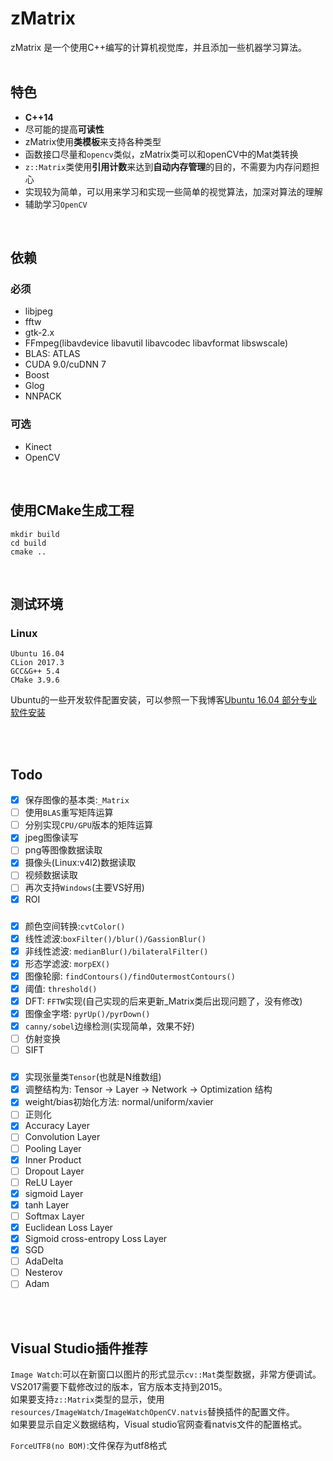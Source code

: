 # zMatrix

zMatrix 是一个使用C++编写的计算机视觉库，并且添加一些机器学习算法。
<br><br>

## 特色
* **C++14**
* 尽可能的提高**可读性**
* zMatrix使用**类模板**来支持各种类型
* 函数接口尽量和`opencv`类似，zMatrix类可以和openCV中的Mat类转换
* `z::Matrix`类使用**引用计数**来达到**自动内存管理**的目的，不需要为内存问题担心
* 实现较为简单，可以用来学习和实现一些简单的视觉算法，加深对算法的理解
* 辅助学习`OpenCV`

<br>

## 依赖
### 必须
- libjpeg
- fftw
- gtk-2.x
- FFmpeg(libavdevice libavutil libavcodec libavformat libswscale)
- BLAS: ATLAS
- CUDA 9.0/cuDNN 7
- Boost
- Glog
- NNPACK
### 可选
- Kinect
- OpenCV

<br>

## 使用CMake生成工程
```
mkdir build
cd build
cmake ..
```
<br>

## 测试环境
### Linux
```
Ubuntu 16.04
CLion 2017.3
GCC&G++ 5.4
CMake 3.9.6
```
Ubuntu的一些开发软件配置安装，可以参照一下我博客[Ubuntu 16.04 部分专业软件安装](http://blog.csdn.net/ice__snow/article/details/53958765)

<br><br>

## Todo
 - [x] 保存图像的基本类:`_Matrix`
 - [ ] 使用`BLAS`重写矩阵运算
 - [ ] 分别实现`CPU/GPU`版本的矩阵运算
 - [x] jpeg图像读写
 - [ ] png等图像数据读取
 - [x] 摄像头(Linux:v4l2)数据读取
 - [ ] 视频数据读取
 - [ ] 再次支持`Windows`(主要VS好用)
 - [x] ROI
### 
 - [x] 颜色空间转换:`cvtColor()`
 - [x] 线性滤波:`boxFilter()/blur()/GassionBlur()`
 - [x] 非线性滤波: `medianBlur()/bilateralFilter()`
 - [x] 形态学滤波: `morpEX()`
 - [x] 图像轮廓: `findContours()/findOutermostContours()`
 - [x] 阈值: `threshold()`
 - [x] DFT: `FFTW`实现(自己实现的后来更新_Matrix类后出现问题了，没有修改)
 - [x] 图像金字塔: `pyrUp()/pyrDown()`
 - [x] `canny/sobel`边缘检测(实现简单，效果不好)
 - [ ] 仿射变换
 - [ ] SIFT
### 
 - [x] 实现张量类`Tensor`(也就是N维数组)
 - [x] 调整结构为: Tensor -> Layer -> Network -> Optimization 结构
 - [x] weight/bias初始化方法: normal/uniform/xavier
 - [ ] 正则化
 - [x] Accuracy Layer
 - [ ] Convolution Layer
 - [ ] Pooling Layer
 - [x] Inner Product
 - [ ] Dropout Layer
 - [ ] ReLU Layer
 - [x] sigmoid Layer
 - [x] tanh Layer
 - [ ] Softmax Layer
 - [x] Euclidean Loss Layer
 - [x] Sigmoid cross-entropy Loss Layer
 - [x] SGD
 - [ ] AdaDelta
 - [ ] Nesterov
 - [ ] Adam

<br><br>

## Visual Studio插件推荐
`Image Watch`:可以在新窗口以图片的形式显示`cv::Mat`类型数据，非常方便调试。VS2017需要下载修改过的版本，官方版本支持到2015。<br>
如果要支持`z::Matrix`类型的显示，使用`resources/ImageWatch/ImageWatchOpenCV.natvis`替换插件的配置文件。<br>
如果要显示自定义数据结构，Visual studio官网查看natvis文件的配置格式。

`ForceUTF8(no BOM)`:文件保存为utf8格式
